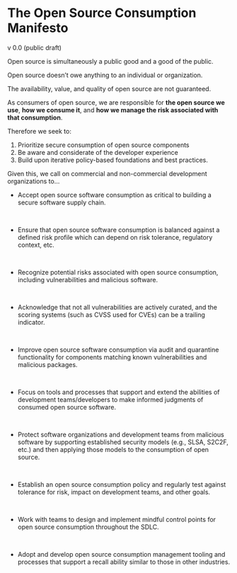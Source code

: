 # The Open Source Consumption Manifesto
v 0.0 (public draft)

Open source is simultaneously a public good and a good of the public.

Open source doesn’t owe anything to an individual or organization.  

The availability, value, and quality of open source are not guaranteed.

As consumers of open source, we are responsible for **the open source we use**, **how we consume it**, and **how we manage the risk associated with that consumption**.

Therefore we seek to:

1. Prioritize secure consumption of open source components
2. Be aware and considerate of the developer experience
3. Build upon iterative policy-based foundations and best practices. 

Given this, we call on commercial and non-commercial development organizations to…

* Accept open source software consumption as critical to building a secure software supply chain.
<br>

* Ensure that open source software consumption is balanced against a defined risk profile which can depend on risk tolerance, regulatory context, etc.
<br>

* Recognize potential risks associated with open source consumption, including vulnerabilities and malicious software.
<br>

* Acknowledge that not all vulnerabilities are actively curated, and the scoring systems (such as  CVSS used for CVEs) can be a trailing indicator.
<br>

* Improve open source software consumption via audit and quarantine functionality for components matching known vulnerabilities and malicious packages.
<br> 

* Focus on tools and processes that support and extend the abilities of development teams/developers to make informed judgments of consumed open source software. 
<br>

* Protect software organizations and development teams from malicious software by supporting established security models (e.g., SLSA, S2C2F, etc.) and then applying those models to the consumption of open source.
<br>

* Establish an open source consumption policy and regularly test against tolerance for risk, impact on development teams, and other goals.
<br>

* Work with teams to design and implement mindful control points for open source consumption throughout the SDLC.
<br>

* Adopt and develop open source consumption management tooling and processes that support a recall ability similar to those in other industries.
